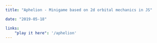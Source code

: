 ```yaml
---
title: "Aphelion - Minigame based on 2d orbital mechanics in JS"

date: "2019-05-18"

links:
    "play it here": '/aphelion'
---
```


